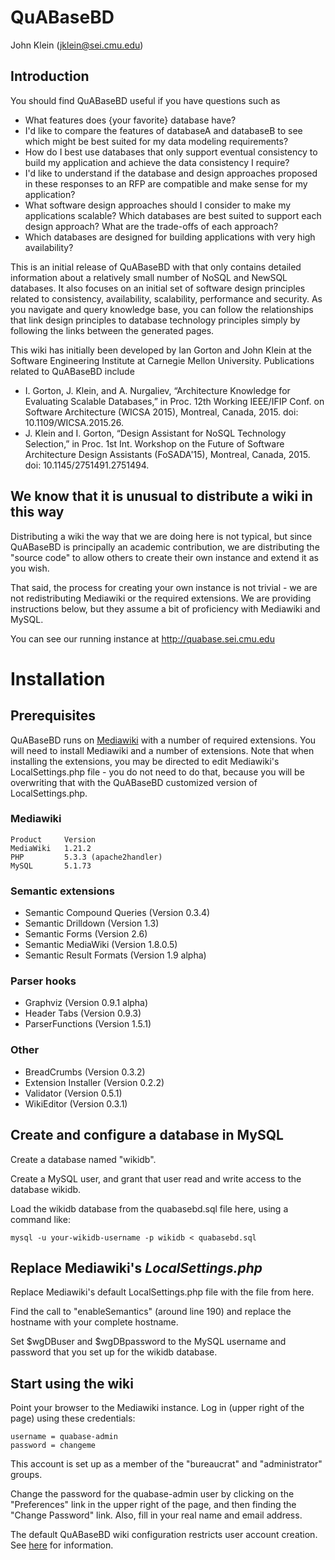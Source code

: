# QuABaseBD
John Klein (jklein@sei.cmu.edu)
## Introduction

You should find QuABaseBD useful if you have questions such as

* What features does {your favorite} database have?
* I'd like to compare the features of databaseA and databaseB to see which might be best suited for my data modeling requirements?
* How do I best use databases that only support eventual consistency to build my application and achieve the data consistency I require?
* I'd like to understand if the database and design approaches proposed in these responses to an RFP are compatible and make sense for my application?
* What software design approaches should I consider to make my applications scalable? Which databases are best suited to support each design approach? What are the trade-offs of each approach?
* Which databases are designed for building applications with very high availability?

This is an initial release of QuABaseBD with that only contains detailed information about a relatively small number of NoSQL and NewSQL databases. It also focuses on an initial set of software design principles related to consistency, availability, scalability, performance and security. As you navigate and query knowledge base, you can follow the relationships that link design principles to database technology principles simply by following the links between the generated pages.

This wiki has initially been developed by Ian Gorton and John Klein at the Software Engineering Institute at Carnegie Mellon University. Publications related to QuABaseBD include

* I\. Gorton, J. Klein, and A. Nurgaliev, “Architecture Knowledge for Evaluating Scalable Databases,” in Proc. 12th Working IEEE/IFIP Conf. on Software Architecture (WICSA 2015), Montreal, Canada, 2015. doi: 10.1109/WICSA.2015.26.
* J\. Klein and I. Gorton, “Design Assistant for NoSQL Technology Selection,” in Proc. 1st Int. Workshop on the Future of Software Architecture Design Assistants (FoSADA'15), Montreal, Canada, 2015. doi: 10.1145/2751491.2751494.

## We know that it is unusual to distribute a wiki in this way
Distributing a wiki the way that we are doing here is not typical, but since QuABaseBD is principally an academic contribution, we are distributing the "source code" to allow others to create their own instance and extend it as you wish.

That said, the process for creating your own instance is not trivial - we are not redistributing Mediawiki or the required extensions. We are providing instructions below, but they assume a bit of proficiency with Mediawiki and MySQL.

You can see our running instance at http://quabase.sei.cmu.edu

# Installation
## Prerequisites
QuABaseBD runs on [Mediawiki](http://www.mediawiki.org) with a number of required extensions. You will need to install Mediawiki and a number of extensions. Note that when installing the extensions, you may be directed to edit Mediawiki's LocalSettings.php file - you do not need to do that, because you will be overwriting that with the QuABaseBD customized version of LocalSettings.php.

### Mediawiki
```
Product     Version
MediaWiki   1.21.2
PHP         5.3.3 (apache2handler)
MySQL       5.1.73
```
### Semantic extensions

* Semantic Compound Queries (Version 0.3.4)	
* Semantic Drilldown (Version 1.3)
* Semantic Forms (Version 2.6)	
* Semantic MediaWiki (Version 1.8.0.5)
* Semantic Result Formats (Version 1.9 alpha)	

### Parser hooks

* Graphviz (Version 0.9.1 alpha)
* Header Tabs (Version 0.9.3)
* ParserFunctions (Version 1.5.1)

### Other

* BreadCrumbs (Version 0.3.2)
* Extension Installer (Version 0.2.2)
* Validator (Version 0.5.1)
* WikiEditor (Version 0.3.1)

## Create and configure a database in MySQL
Create a database named "wikidb".

Create a MySQL user, and grant that user read and write access to the database wikidb.

Load the wikidb database from the quabasebd.sql file here, using a command like:

`mysql -u your-wikidb-username -p wikidb < quabasebd.sql`

## Replace Mediawiki's *LocalSettings.php*
Replace Mediawiki's default LocalSettings.php file with the file from here. 

Find the call to "enableSemantics" (around line 190) and replace the hostname with your complete hostname.

Set $wgDBuser and $wgDBpassword to the MySQL username and password that you set up for the wikidb database.


## Start using the wiki
Point your browser to the Mediawiki instance. Log in (upper right of the page) using these credentials:

```
username = quabase-admin
password = changeme
```

This account is set up as a member of the "bureaucrat" and "administrator" groups.

Change the password for the quabase-admin user by clicking on the "Preferences" link in the upper right of the page, and then finding the "Change Password" link. Also, fill in your real name and email address.

The default QuABaseBD wiki configuration restricts user account creation. See [here](https://www.mediawiki.org/wiki/Manual:Preventing_access#Restrict_account_creation) for information.


